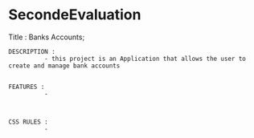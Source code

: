# SecondeEvaluation

Title : Banks Accounts;
    
    DESCRIPTION :
              - this project is an Application that allows the user to create and manage bank accounts
    
    
    FEATURES :
              - 
    
    
    
    CSS RULES :
              -
